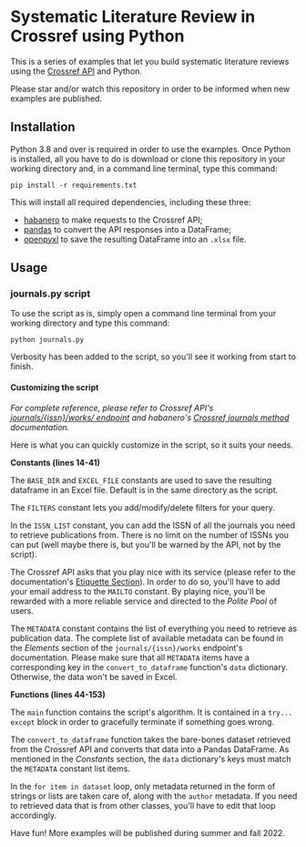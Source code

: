 # Systematic Literature Review in Crossref using Python

This is a series of examples that let you build systematic literature
reviews using the [Crossref API](https://api.crossref.org/) and Python.

Please star and/or watch this repository in order to be informed when new examples 
are published.

## Installation

Python 3.8 and over is required in order to use the examples.
Once Python is installed, all you have to do is download or clone this repository
in your working directory and, in a command line terminal, type this command:

```pip install -r requirements.txt```

This will install all required dependencies, including these three:

- [habanero](https://habanero.readthedocs.io/) to make requests to the Crossref API;
- [pandas](https://pandas.pydata.org/) to convert the API responses into a DataFrame;
- [openpyxl](https://openpyxl.readthedocs.io/en/stable/) to save the resulting DataFrame into an ```.xlsx``` file.

## Usage

### journals.py script

To use the script as is, simply open a command line terminal from your
working directory and type this command:

```python journals.py```

Verbosity has been added to the script, so you'll see it working from
start to finish.

#### Customizing the script

*For complete reference, please refer to Crossref API's
[journals/{issn}/works/ endpoint](https://api.crossref.org/swagger-ui/index.html#/Journals/get_journals__issn__works)
and habanero's [Crossref journals method](https://github.com/sckott/habanero/blob/main/habanero/crossref/crossref.py#L759)
documentation.*

Here is what you can quickly customize in the script, so it suits your needs.

**Constants (lines 14-41)**

The ```BASE_DIR``` and ```EXCEL_FILE``` constants are used to save the
resulting dataframe in an Excel file. Default is in the same directory as
the script.

The ```FILTERS``` constant lets you add/modify/delete filters for your query.

In the ```ISSN_LIST``` constant, you can add the ISSN of all the journals you
need to retrieve publications from. There is no limit on the number of ISSNs
you can put (well maybe there is, but you'll be warned by the API, not by the
script). 

The Crossref API asks that you play nice with its service (please refer to the
documentation's [Etiquette Section](https://api.crossref.org/swagger-ui/index.html#/)).
In order to do so, you'll have to add your email address to the ```MAILTO```
constant. By playing nice, you'll be rewarded with a more reliable service and
directed to the *Polite Pool* of users.

The ```METADATA``` constant contains the list of everything you need to retrieve
as publication data. The complete list of available metadata can be found in the
*Elements* section of the ```journals/{issn}/works``` endpoint's documentation.
Please make sure that all ```METADATA``` items have a corresponding key in the
```convert_to_dataframe``` function's ```data``` dictionary. Otherwise, the
data won't be saved in Excel.

**Functions (lines 44-153)**

The ```main``` function contains the script's algorithm. It is contained in a
```try... except``` block in order to gracefully terminate if something goes
wrong.

The ```convert_to_dataframe``` function takes the bare-bones dataset retrieved
from the Crossref API and converts that data into a Pandas DataFrame. As mentioned
in the *Constants* section, the ```data``` dictionary's keys must match the
```METADATA``` constant list items.

In the ```for item in dataset``` loop, only metadata returned in the form of
strings or lists are taken care of, along with the ```author``` metadata. If you
need to retrieved data that is from other classes, you'll have to edit that
loop accordingly.

Have fun! More examples will be published during summer and fall 2022.